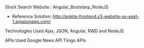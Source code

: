 
Stock Search Website : Angular_Bootstarp_NodeJS
* Reference Solution: http://ankita-frontend.s3-website-us-east-1.amazonaws.com/

Technologies Used
Ajax, JSON, Angular, RWD and NodeJS

APIs Used
Google News API
Tiingo APIs
